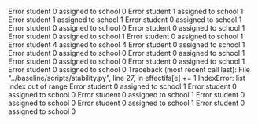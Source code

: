 
Error student 0 assigned to school 0
Error student 1 assigned to school 1
Error student 1 assigned to school 1
Error student 0 assigned to school 1
Error student 0 assigned to school 0
Error student 0 assigned to school 1
Error student 0 assigned to school 1
Error student 0 assigned to school 1
Error student 4 assigned to school 4
Error student 0 assigned to school 1
Error student 0 assigned to school 0
Error student 0 assigned to school 1
Error student 0 assigned to school 0
Error student 0 assigned to school 1
Error student 0 assigned to school 0
Traceback (most recent call last):
  File "../baseline/scripts/stability.py", line 27, in <module>
    effectifs[e] += 1
IndexError: list index out of range
Error student 0 assigned to school 1
Error student 0 assigned to school 0
Error student 0 assigned to school 1
Error student 0 assigned to school 0
Error student 0 assigned to school 1
Error student 0 assigned to school 0
